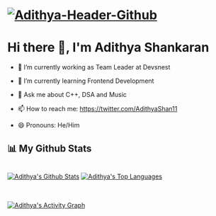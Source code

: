# <a href="https://twitter.com/AdithyaShan11"><img src="https://i.ibb.co/mSLNHJm/Adithya-Header-Github.png" alt="Adithya-Header-Github" border="0"></a>
                                        
 #   Hi there 👋, I'm Adithya Shankaran

<!--
**Adicr7fan/Adicr7fan** is a ✨ _special_ ✨ repository because its `README.md` (this file) appears on your GitHub profile.

Here are some ideas to get you started:
-->

- 🔭 I’m currently working as Team Leader at Devsnest

- 🌱 I’m currently learning Frontend Development

<!-- - 👯 I’m looking to collaborate on ... -->
<!-- - 🤔 I’m looking for help with ... -->
- 💬 Ask me about C++, DSA and Music

- 📫 How to reach me: https://twitter.com/AdithyaShan11
- 😄 Pronouns: He/Him
<!-- - ⚡ Fun fact: ... -->


## 📊 My Github Stats

  <br/>
    <a href="https://github.com/Adicr7fan/github-readme-stats"><img alt="Adithya's Github Stats" src="https://github-readme-stats.vercel.app/api?username=Adicr7fan&show_icons=true&count_private=true&theme=react&hide_border=true&bg_color=0D1117" /></a>
  <a href="https://github.com/Adicr7fan/github-readme-stats"><img alt="Adithya's Top Languages" src="https://github-readme-stats.vercel.app/api/top-langs/?username=Adicr7fan&langs_count=8&count_private=true&layout=compact&theme=react&hide_border=true&bg_color=0D1117" /></a>
  <br/>
  


<br/>
<br/>

<a href="https://github.com/Adicr7fan/github-readme-activity-graph"><img alt="Adithya's Activity Graph" src="https://activity-graph.herokuapp.com/graph?username=Adicr7fan&bg_color=0D1117&color=5BCDEC&line=5BCDEC&point=FFFFFF&hide_border=true" /></a>

<br/>
<br/>
